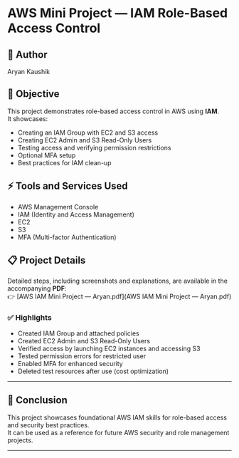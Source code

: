 # AWS Mini Project — IAM Role-Based Access Control

## 👤 Author
Aryan Kaushik

## 📝 Objective
This project demonstrates role-based access control in AWS using **IAM**.  
It showcases:
- Creating an IAM Group with EC2 and S3 access
- Creating EC2 Admin and S3 Read-Only Users
- Testing access and verifying permission restrictions
- Optional MFA setup
- Best practices for IAM clean-up

## ⚡️ Tools and Services Used
- AWS Management Console
- IAM (Identity and Access Management)
- EC2
- S3
- MFA (Multi-factor Authentication)

## 📋 Project Details
Detailed steps, including screenshots and explanations, are available in the accompanying **PDF**:  
👉 [AWS IAM Mini Project — Aryan.pdf](AWS IAM Mini Project — Aryan.pdf)

### ✅ Highlights
- Created IAM Group and attached policies
- Created EC2 Admin and S3 Read-Only Users
- Verified access by launching EC2 instances and accessing S3
- Tested permission errors for restricted user
- Enabled MFA for enhanced security
- Deleted test resources after use (cost optimization)

---

## 🚀 Conclusion
This project showcases foundational AWS IAM skills for role-based access and security best practices.  
It can be used as a reference for future AWS security and role management projects.

---

